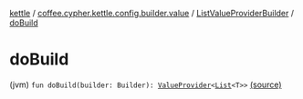 [kettle](../../index.md) / [coffee.cypher.kettle.config.builder.value](../index.md) / [ListValueProviderBuilder](index.md) / [doBuild](./do-build.md)

# doBuild

(jvm) `fun doBuild(builder: Builder): `[`ValueProvider`](../../coffee.cypher.kettle.config.value/-value-provider/index.md)`<`[`List`](https://kotlinlang.org/api/latest/jvm/stdlib/kotlin.collections/-list/index.html)`<T>>` [(source)](https://github.com/Cypher121/kettle/blob/master/src/main/kotlin/coffee/cypher/kettle/config/builder/value/ListValueProviderBuilder.kt#L17)